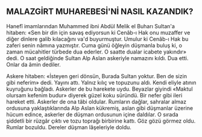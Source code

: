 ## MALAZGİRT MUHAREBESİ'Nİ NASIL KAZANDIK?

Hanefî imamlarından Muhammed ibni Abdül Melik el Buharı Sultan'a hitaben: «Sen bir din için savaş ediyorsun ki Cenâb-ı Hak onu muzaffer ve diğer dinlere galib kıla­cağını va'd buyurmuştur. Umulur ki Cenâb-ı Hak bu zaferi senin nâmına yazmıştır. Cuma günü öğleyin düşmanla buluş ki, o zaman mü­cahitler türbede dua ederler. O saatte dualar icabete yakındır» dedi. O saat geldiğinde Sul­tan Alp Aslan askeriyle namazını kıldı. Dua etti. Onlar da âmin dediler.

Askere hitaben: «İsteyen geri dönsün, Bu­rada Sultan yoktur. Ben de sizin gibi neferim» dedi. Yayını attı. Yalnız kılıç ve topuzunu al­dı. Kendi eliyle atının kuyruğunu bağladı. As­kerler de bu harekete uydu. Beyazlar giyindi «Maktul olursam kefenim budur» diyerek güzel koku süründü. Bir nefer gibi ileri hareket etti. Askerler de ona tâbi oldular. Rumların dağ­lar, sahralar almaz ordusuna yaklaştıklarında Alp Aslan kükremiş, aslan gibi düşmanlar üzerine hücum edince, askerler de düşman or­dusunun içine daldılar. O sırada şiddetli bir rüzgâr çıktı ve tozu toprağı birbirine kattı. Göz gözü görmez oldu. Rumlar bozuldu. Dereler düşman lâşeleriyle doldu.
